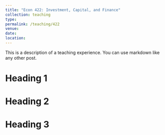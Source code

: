 ```yaml
---
title: "Econ 422: Investment, Capital, and Finance"
collection: teaching
type: 
permalink: /teaching/422
venue: 
date: 
location: 
---
```


This is a description of a teaching experience. You can use markdown like any other post.

Heading 1
======

Heading 2
======

Heading 3
======
